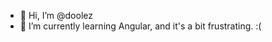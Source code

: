 - 👋 Hi, I’m @doolez
- 🌱 I’m currently learning Angular, and it's a bit frustrating. :(


<!---
doolez/doolez is a ✨ special ✨ repository because its `README.md` (this file) appears on your GitHub profile.
You can click the Preview link to take a look at your changes.
--->

